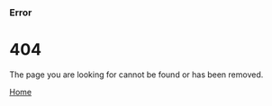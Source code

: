 ### Error
# 404
The page you are looking for cannot be found or has been removed.

[Home](/index.md)
